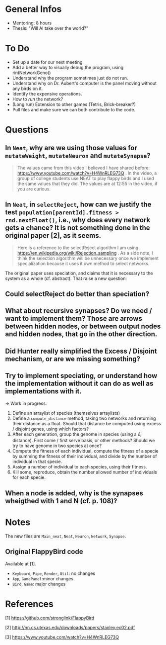 # General Infos

- Mentoring: 8 hours
- Thesis: "Will AI take over the world?"

# To Do

- Set up a date for our next meeting.
- Add a better way to visually debug the program, using rintNetworkGeno() 
- Understand why the program sometimes just do not run.
- Understand why on Dr. Aubert's computer is the panel moving without any birds on it.
- Identify the expensive operations.
- How to *run* the network?
- (Long run) Extension to other games (Tetris, Brick-breaker?)
- Pull files and make sure we can both contribute to the code.

# Questions

## In `Neat`, why are we using those values for `mutateWeight`, `mutateNeuron` and `mutateSynapse`?

> The values came from this video I believed I have shared before: https://www.youtube.com/watch?v=H4WnRLEG73Q . In the video, a group of college students use NEAT to play flappy birds and I used the same values that they did. The values are at 12:55 in the video, if you are curious.

##  In `Neat`, in `selectReject`, how can we justify the test `population[parentId].fitness > rnd.nextFloat()`, i.e., why does every network gets a chance? It is not something done in the original paper [2], as it seems.

> Here is a reference to the selectReject algorithm I am using. https://en.wikipedia.org/wiki/Rejection_sampling . As a side note, I think the selection algorithm will be unnecessary once we implement specialization because it uses it own method to select networks.

The original paper uses speciation, and claims that it is necessary to the system as a whole (cf. abstract). That raise a new question:

##  Could selectReject do better than speciation?

##  What about recursive synapses? Do we need / want to implement them? Those are arrows between hidden nodes, or between output nodes and hidden nodes, that go in the other direction.

##  Did Hunter really simplified the Excess / Disjoint mechanism, or are we missing something?
##  Try to implement speciating, or understand how the implementation without it can do as well as implementations with it.

=> Work in progress.

1. Define an arraylist of species (themselves arraylists)
2. Define a `compute_distance` method, taking two networks and returning their distance as a float. Should that distance be computed using excess / disjoint genes, using which factors?
3. After each generation, group the genome in species (using a $\delta_t$ distance). First come / first serve basis, or other methods? Should we try to have genome in two species at once?
4. Compute the fitness of each individual, compute the fitness of a specie by summing the fitness of their individual, and divide by the number of individual in that specie.
5. Assign a number of individual to each species, using their fitness.
6. Kill some, reproduce, obtain the number allowed number of individuals for each specie.

##  When a node is added, why is the synapses wheigthed with 1 and N (cf. p. 108)?

# Notes

The new files are `Main_neat`, `Neat`, `Neuron`, `Network`, `Synapse`.

## Original FlappyBird code

Available at [1].

- `Keyboard`, `Pipe`, `Render`, `Util`: no changes
- `App`, `GamePanel`:minor changes
- `Bird`, `Game`: major changes

# References

[1] <https://github.com/stronglink/FlappyBird>

[2] <http://nn.cs.utexas.edu/downloads/papers/stanley.ec02.pdf>

[3] <https://www.youtube.com/watch?v=H4WnRLEG73Q>
